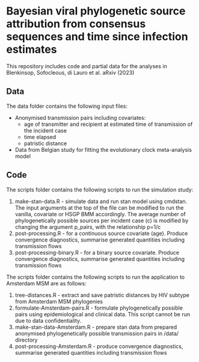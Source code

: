 # Bayesian viral phylogenetic source attribution from consensus sequences and time since infection estimates

This repository includes code and partial data for the analyses in Blenkinsop, Sofocleous, di Lauro et al. aRxiv (2023)

## Data
The data folder contains the following input files:
* Anonymised transmission pairs including covariates:
    * age of transmitter and recipient at estimated time of transmission of the incident case
    * time elapsed
    * patristic distance
* Data from Belgian study for fitting the evolutionary clock meta-analysis model

## Code
The scripts folder contains the following scripts to run the simulation study:
1) make-stan-data.R - simulate data and run stan model using cmdstan. The input arguments at the top of the file can be modified to run the vanilla, covariate or HSGP BMM accordingly. The average number of phylogenetically possible sources per incident case (c) is modified by changing the argument p_pairs, with the relationship p=1/c
2) post-processing.R - for a continuous source covariate (age). Produce convergence diagnostics, summarise generated quantities including transmission flows
2) post-processing-binary.R - for a binary source covariate. Produce convergence diagnostics, summarise generated quantities including transmission flows


The scripts folder contains the following scripts to run the application to Amsterdam MSM are as follows:
1) tree-distances.R - extract and save patristic distances by HIV subtype from Amsterdam MSM phylogenies
1) formulate-Amsterdam-pairs.R - formulate phylogenetically possible pairs using epidemiological and clinical data. This script cannot be run due to data confidentiality.
2) make-stan-data-Amsterdam.R - prepare stan data from prepared anonymised phylogenetically possible transmission pairs in /data/ directory
2) post-processing-Amsterdam.R - produce convergence diagnostics, summarise generated quantities including transmission flows
